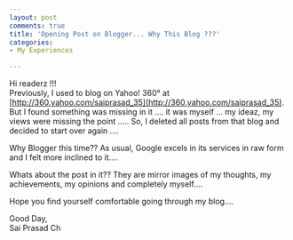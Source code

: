 ```yaml
---
layout: post
comments: true
title: 'Opening Post on Blogger... Why This Blog ???'
categories: 
- My Experiences

---
```


Hi readerz !!!  
Previously, I used to blog on Yahoo! 360&deg; at [http://360.yahoo.com/saiprasad_35](http://360.yahoo.com/saiprasad_35). But I found something was missing in it .... it was myself ... my ideaz, my views were missing the point ..... So, I deleted all posts from that blog and decided to start over again ....

Why Blogger this time?? As usual, Google excels in its services in raw form and I felt more inclined to it....

Whats about the post in it?? They are mirror images of my thoughts, my achievements, my opinions and completely myself....

Hope you find yourself comfortable going through my blog....

Good Day,  
Sai Prasad Ch
